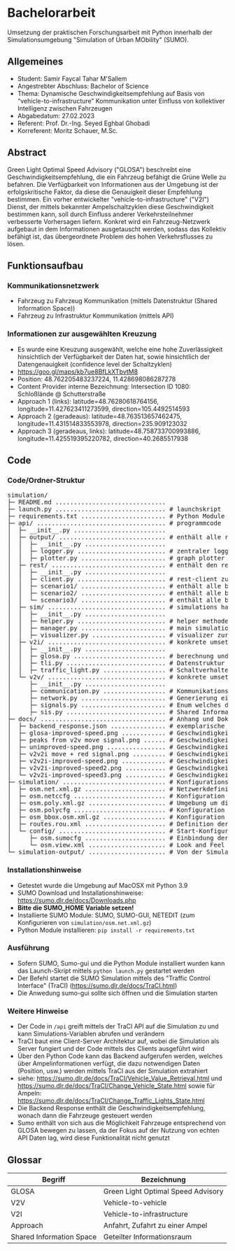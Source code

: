 # Bachelorarbeit

Umsetzung der praktischen Forschungsarbeit mit Python innerhalb der Simulationsumgebung "Simulation of Urban MObility" (SUMO).

## Allgemeines

- Student: Samir Faycal Tahar M'Sallem
- Angestrebter Abschluss: Bachelor of Science
- Thema: Dynamische Geschwindigkeitsempfehlung auf Basis von “vehicle-to-infrastructure” Kommunikation unter Einfluss von kollektiver Intelligenz zwischen Fahrzeugen 
- Abgabedatum: 27.02.2023
- Referent: Prof. Dr.-Ing. Seyed Eghbal Ghobadi
- Korreferent: Moritz Schauer, M.Sc.


## Abstract

Green Light Optimal Speed Advisory ("GLOSA") beschreibt eine Geschwindigkeitsempfehlung, die ein Fahrzeug befähigt die Grüne Welle zu befahren. Die Verfügbarkeit von Informationen aus der Umgebung ist der erfolgskritische Faktor, da diese die Genauigkeit dieser Empfehlung bestimmen. Ein vorher entwickelter "vehicle-to-infrastructure" ("V2I") Dienst, der mittels bekannter Ampelschaltzyklen diese Geschwindigkeit bestimmen kann, soll durch Einfluss anderer Verkehrsteilnehmer verbesserte Vorhersagen liefern. Konkret wird ein Fahrzeug-Netzwerk aufgebaut in dem Informationen ausgetauscht werden, sodass das Kollektiv befähigt ist, das übergeordnete Problem des hohen Verkehrsflusses zu lösen.


## Funktionsaufbau

### Kommunikationsnetzwerk 

- Fahrzeug zu Fahrzeug Kommunikation (mittels Datenstruktur (Shared Information Space))
- Fahrzeug zu Infrastruktur Kommunikation (mittels API)

### Informationen zur ausgewählten Kreuzung

- Es wurde eine Kreuzung ausgewählt, welche eine hohe Zuverlässigkeit hinsichtlich der Verfügbarkeit der Daten hat, sowie hinsichtlich der Datengenauigkeit (confidence level der Schaltzyklen)
- https://goo.gl/maps/kb7ue8BfLkXTbvtM8
- Position: 48.762205483237224, 11.428698086287278
- Content Provider interne Bezeichnung: Intersection ID 1080: Schloßlände @ Schutterstraße
- Approach 1 (links): latitude=48.76280618764156, longitude=11.427623411273599, direction=105.4492514593
- Approach 2 (geradeaus): latitude=48.763513657462475, longitude=11.431514833553978, direction=235.909123032
- Approach 3 (geradeaus, links): latitude=48.758733700993886, longitude=11.425519395220782, direction=40.2685517938


## Code

### Code/Ordner-Struktur


<pre>
simulation/
├─ README.md .............................. 
├─ launch.py .............................. # launchskript 
├─ requirements.txt ....................... # Python Module und Libraries 
├─ api/ ................................... # programmcode 
│  ├─ __init__.py ......................... 
│  ├─ output/ ............................. # enthält alle relevanten funktionen zur ausgabe auf der konsole oder als graphen
│  │  ├─ __init__.py ...................... 
│  │  ├─ logger.py ........................ # zentraler logger 
│  │  ├─ plotter.py ....................... # graph plotter
│  ├─ rest/ ............................... # enthält den rest-client für die Kommunikation mit der API, sowie die szenarien ordner
│  │  ├─ __init__.py ...................... 
│  │  ├─ client.py ........................ # rest-client zur verbindung mit der api
│  │  ├─ scenario1/ ....................... # enthält alle backend responses für das erste szenario
│  │  ├─ scenario2/ ....................... # enthält alle backend responses für das zweite szenario
│  │  └─ scenario3/ ....................... # enthält alle backend responses für das dritte szenario
│  ├─ sim/ ................................ # simulations handler
│  │  ├─ __init__.py ...................... 
│  │  ├─ helper.py ........................ # helper methoden die mittels traci modul auf simulationsdaten zugreifen
│  │  ├─ manager.py ....................... # main simulation manager (starten, beenden, steps)
│  │  ├─ visualizer.py .................... # visualizer zur erstellung von Kommunikationslinien (Polylines) zwischen Fahrzeugen und Ampeln (V2V bzw. V2I)
│  ├─ v2i/ ................................ # konkrete umsetzung der V2I Funktionalität
│  │  ├─ __init__.py ...................... 
│  │  ├─ glosa.py ......................... # berechnung und umsetzung der GLOSA
│  │  ├─ tli.py ........................... # Datenstruktur "TrafficLightInformation" zu Speicherung von V2I Responses
│  │  ├─ traffic_light.py ................. # Schaltverhalten der Ampelköpfe entsprechend der API-Daten
│  └─ v2v/ ................................ # konkrete umsetzung der V2V Funktionalität
│     ├─ __init__.py ...................... 
│     ├─ communication.py ................. # Kommunikationsaufbau zwischen Fahrzeugen
│     ├─ network.py ....................... # Generierung eines Fahrzeugnetzwerks (Bestimmung von Sendern und Empfängern)
│     ├─ signals.py ....................... # Enum welches die verwendeten Signale bündelt, die versendet werden können (innerhalb von V2V)
│     ├─ sis.py ........................... # Shared Information Space (Kommunikationsebene der Fahrzeuge), bündelt alle versendeten Nachrichtens
├─ docs/ .................................. # Anhang und Dokumente 
│  ├─ backend_response.json ............... # exemplarische Backend Response
│  ├─ glosa-improved-speed.png ............ # Geschwindigkeitsverhalten eines Fahrzeugs bei reiner V2I Nutzung
│  ├─ peaks from v2v move signal.png ...... # Geschwindigkeitsverhalten eines Fahrzeugs bei V2V2I Nutzung
│  ├─ unimproved-speed.png ................ # Geschwindigkeitsverhalten eines Fahrzeugs ohne Einfluss
│  ├─ v2v2i move + red signal.png ......... # Geschwindigkeitsverhalten eines Fahrzeugs bei V2V2I Nutzung
│  ├─ v2v2i-improved-speed.png ............ # Geschwindigkeitsverhalten eines Fahrzeugs bei V2V2I Nutzung
│  ├─ v2v2i-improved-speed2.png ........... # Geschwindigkeitsverhalten eines Fahrzeugs bei V2V2I Nutzung
│  └─ v2v2i-improved-speed3.png ........... # Geschwindigkeitsverhalten eines Fahrzeugs bei V2V2I Nutzung
├─ simulation/ ............................ # Konfigurationsdateien zur SUMO Simulation
│  ├─ osm.net.xml.gz ...................... # Netzwerkdefinition (Straßen, Lanes, Ampel)
│  ├─ osm.netccfg ......................... # Konfiguration
│  ├─ osm.poly.xml.gz ..................... # Umgebung um die Straßen
│  ├─ osm.polycfg ......................... # Konfiguration
│  ├─ osm_bbox.osm.xml.gz ................. # Konfiguration
│  ├─ routes.rou.xml ...................... # Definition der Routen und Fahrzeuge innerhalb der Simulation
│  └─ config/ ............................. # Start-Konfiguration
│     ├─ osm.sumocfg ...................... # Einbindung der Dateien und Konfigurationen
│     └─ osm.view.xml ..................... # Look and Feel innerhalb der Simulation
└─ simulation-output/ ..................... # Von der Simulation generierter Output (Graphen)
</pre>


### Installationshinweise

- Getestet wurde die Umgebung auf MacOSX mit Python 3.9
- SUMO Download und Installationshinweise: https://sumo.dlr.de/docs/Downloads.php
- **Bitte die SUMO_HOME Variable setzen!**
- Installierte SUMO Module: SUMO, SUMO-GUI, NETEDIT (zum Konfigurieren von `simulation/osm.net.xml.gz`)
- Python Module installieren: `pip install -r requirements.txt`


### Ausführung

- Sofern SUMO, Sumo-gui und die Python Module installiert wurden kann das Launch-Skript mittels `python launch.py` gestartet werden
- Der Befehl startet die SUMO Simulation mittels des "Traffic Control Interface" (TraCI) (https://sumo.dlr.de/docs/TraCI.html)
- Die Anwedung sumo-gui sollte sich öffnen und die Simulation starten

### Weitere Hinweise

- Der Code in `/api` greift mittels der TraCI API auf die Simulation zu und kann Simulations-Variablen abrufen und verändern
- TraCI baut eine Client-Server Architektur auf, wobei die Simulation als Server fungiert und der Code mittels des Clients ausgeführt wird
- Über den Python Code kann das Backend aufgerufen werden, welches über Ampelinformationen verfügt, die dazu notwendigen Daten (Position, usw.) werden mittels TraCI aus der Simulation extrahiert
- siehe: https://sumo.dlr.de/docs/TraCI/Vehicle_Value_Retrieval.html und https://sumo.dlr.de/docs/TraCI/Change_Vehicle_State.html sowie für Ampeln: https://sumo.dlr.de/docs/TraCI/Change_Traffic_Lights_State.html
- Die Backend Response enthält die Geschwindigkeitsempfehlung, wonach dann die Fahrzeuge gesteuert werden
- Sumo enthält von sich aus die Möglichkeit Fahrzeuge entsprechend von GLOSA bewegen zu lassen, da der Fokus auf der Nutzung von echten API Daten lag, wird diese Funktionalität nicht genutzt



## Glossar

Begriff  | Bezeichnung
------------- | -------------
GLOSA  | Green Light Optimal Speed Advisory
V2V  | Vehicle-to-vehicle
V2I  | Vehicle-to-infrastructure
Approach  | Anfahrt, Zufahrt zu einer Ampel
Shared Information Space  | Geteilter Informationsraum
